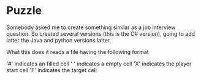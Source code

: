 # Puzzle

Somebody asked me to create something similar as a job interview question. So created several versions (this is the C# version), going to add latter the Java and 
python versions latter.

What this does it reads a file having the following format

 '#' indicates an filled cell
 ' ' indicates a empty cell
 'X' indicates the player start cell
 'F' indicates the target cell
